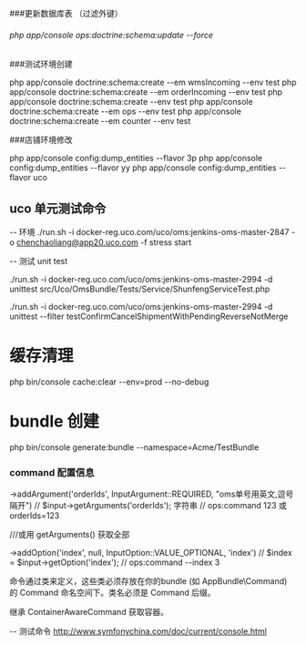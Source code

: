 
###更新数据库表 （过滤外键） 
  
######  php app/console ops:doctrine:schema:update --force

###测试环境创建 

php app/console doctrine:schema:create --em wmsIncoming --env test
php app/console doctrine:schema:create --em orderIncoming --env test
php app/console doctrine:schema:create --env test
php app/console doctrine:schema:create --em ops --env test
php app/console doctrine:schema:create --em counter --env test


###店铺环境修改

php app/console config:dump_entities --flavor 3p
php app/console config:dump_entities --flavor yy
php app/console config:dump_entities --flavor uco


## uco 单元测试命令

-- 环境
./run.sh -i docker-reg.uco.com/uco/oms:jenkins-oms-master-2847 -o chenchaoliang@app20.uco.com -f stress start

-- 测试 unit test

./run.sh -i docker-reg.uco.com/uco/oms:jenkins-oms-master-2994 -d unittest src/Uco/OmsBundle/Tests/Service/ShunfengServiceTest.php

./run.sh -i docker-reg.uco.com/uco/oms:jenkins-oms-master-2994 -d unittest --filter testConfirmCancelShipmentWithPendingReverseNotMerge 


# 缓存清理
php bin/console cache:clear --env=prod --no-debug

# bundle 创建
php bin/console generate:bundle --namespace=Acme/TestBundle



### command 配置信息

->addArgument('orderIds',  InputArgument::REQUIRED, "oms单号用英文,逗号隔开")  // $input->getArguments('orderIds'); 字符串 // ops:command 123  或 orderIds=123

///或用 getArguments() 获取全部

->addOption('index', null, InputOption::VALUE_OPTIONAL, 'index') //  $index = $input->getOption('index'); // ops:command --index 3 

命令通过类来定义，这些类必须存放在你的bundle (如 AppBundle\Command) 的 Command 命名空间下。类名必须是 Command 后缀。

继承 ContainerAwareCommand 获取容器。

-- 测试命令
http://www.symfonychina.com/doc/current/console.html

